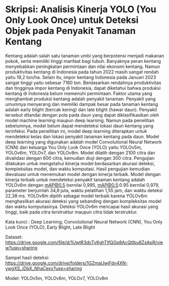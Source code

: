 # Skripsi: Analisis Kinerja YOLO (You Only Look Once) untuk Deteksi Objek pada Penyakit Tanaman Kentang
Kentang adalah salah satu tanaman umbi yang berpotensi menjadi makanan pokok, serta memiliki tinggi manfaat bagi tubuh. Banyaknya peran kentang menyebabkan
peningkatan permintaan dan nilai ekonomi kentang. Namun produktivitas kentang di Indonesia pada tahun 2022 masih sangat rendah yaitu 19,2 ton/ha. Selain itu, impor kentang
Indonesia pada Januari 2023 sangat tinggi yaitu sebesar 7160 ton. Berdasarkan rendahnya
produktivitas dan tingginya impor kentang di Indonesia, dapat diketahui bahwa produksi kentang di Indonesia belum memenuhi permintaan. Faktor utama yang menghambat
produksi kentang adalah penyakit tanaman. Penyakit yang umumnya menyerang dan memiliki dampak besar pada tanaman kentang adalah early blight (bercak kering) dan late
blight (hawar daun). Penyakit tersebut ditandai dengan pola pada daun yang dapat diklasifikasikan oleh model machine learning maupun deep learning. Namun pada penelitian
sebelumnya, model belum dapat mendeteksi lokasi daun kentang yang terinfeksi. Pada
penelitian ini, model deep learning diterapkan untuk mendeteksi kelas dan lokasi penyakit tanaman kentang pada daun. Model deep learning yang digunakan adalah model
Convolutional Neural Network (CNN) dari keluarga You Only Look Once (YOLO) yaitu YOLOv5m, YOLOv6m, YOLOv7, dan YOLOv8m. Model dilatih dengan 2100 citra
dan divalidasi dengan 600 citra, kemudian diuji dengan 300 citra. Pengujian dilakukan untuk mengetahui kinerja model berdasarkan akurasi deteksi, kompleksitas model,
dan waktu komputasi. Hasil pengujian kemudian dievaluasi untuk menemukan model
dengan kinerja terbaik. Model dengan kinerja terbaik untuk mendeteksi penyakit tanaman kentang adalah YOLOv6m dengan mAP@0.5 bernilai 0,995, mAP@0.5:0.95 bernilai
0,979, parameter berjumlah 34,8 juta, waktu pelatihan 1,55 jam, dan waktu deteksi 22,38
ms. YOLOv6m dipilih sebagai model terbaik karena YOLOv6m menghasilkan akurasi
deteksi yang sebanding dengan kompleksitas model dan waktu komputasinya. Deteksi
YOLOv6m mencapai hasil akurasi yang tinggi, baik pada citra terstruktur maupun citra
tidak terstruktur.

Kata kunci : Deep Learning, Convolutional Neural Network (CNN), You Only Look Once
(YOLO), Early Blight, Late Blight

Dataset: https://drive.google.com/file/d/1UwtR3dcTv6ghTlfQGp8AcQtIbu6ZsApR/view?usp=sharing

Sampel hasil deteksi: https://drive.google.com/drive/folders/1GZmaUwjFdv4XN-ywgXS_jDbX_NhaCexx?usp=sharing

Model: YOLOv5m, YOLOv6m, YOLOv7, YOLOv8m

